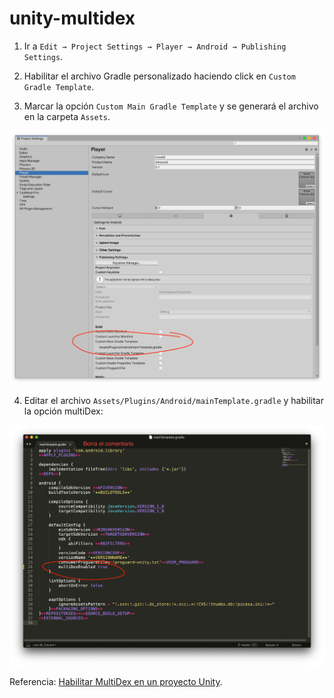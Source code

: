 # unity-multidex

1. Ir a `Edit → Project Settings → Player → Android → Publishing Settings`.

2. Habilitar el archivo Gradle personalizado haciendo click en `Custom Gradle Template`.

3. Marcar la opción `Custom Main Gradle Template` y se generará el archivo en la carpeta `Assets`.

  ![](a.png)

4. Editar el archivo `Assets/Plugins/Android/mainTemplate.gradle` y habilitar la opción multiDex:

  ![](b.png)

Referencia: [Habilitar MultiDex en un proyecto Unity](https://appmediation.com/unity-enable-multidex/).

